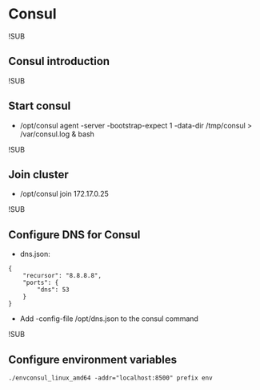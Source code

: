 # Consul

!SUB
## Consul introduction


!SUB
## Start consul

- /opt/consul agent -server -bootstrap-expect 1 -data-dir /tmp/consul > /var/consul.log & bash


!SUB
## Join cluster

- /opt/consul join 172.17.0.25

!SUB
## Configure DNS for Consul

- dns.json:
```
{
	"recursor": "8.8.8.8",
	"ports": {
		"dns": 53
	}
}
```
- Add -config-file /opt/dns.json to the consul command

!SUB
## Configure environment variables

```
./envconsul_linux_amd64 -addr="localhost:8500" prefix env
```

